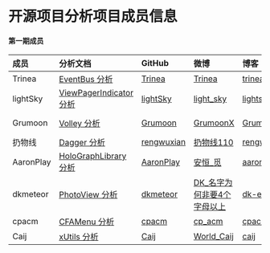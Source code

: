 开源项目分析项目成员信息
============
#### 第一期成员

成员 | 分析文档 | GitHub | 微博 | 博客 | 其他 
:--|:--|:-- |:--  |:--  |:--
Trinea | [EventBus 分析](https://github.com/android-cn/android-open-project-analysis/tree/master/event-bus) | [Trinea](https://github.com/Trinea) | [Trinea](http://weibo.com/trinea) | [trinea.cn](http://www.trinea.cn) | [Trinea@Google Plus](https://plus.google.com/u/0/+Trineatrinea)  
 lightSky | [ViewPagerIndicator 分析](https://github.com/android-cn/android-open-project-analysis/tree/master/view-pager-indicator) | [lightSky](https://github.com/lightSky) | [light_sky](http://weibo.com/lightSkyStreet) | [lightskystreet](http://www.lightskystreet.com) | [skylightstreet@Google Plus](https://plus.google.com/+skylightstreet)  
 Grumoon | [Volley 分析](https://github.com/android-cn/android-open-project-analysis/tree/master/volley) | [Grumoon](https://github.com/grumoon) |[GrumoonX](http://weibo.com/u/2020325351) | [Grumoon](http://blog.csdn.net/grumoon) | [website](http://www.zhangxuzhou.cn),[Grumoon@Google Plus](https://plus.google.com/u/0/100937234485461240778/posts)  
扔物线 | [Dagger 分析](https://github.com/android-cn/android-open-project-analysis/tree/master/dagger) | [rengwuxian](https://github.com/rengwuxian) | [扔物线110](http://weibo.com/rengwuxian) | [rengwuxian.com](http://www.rengwuxian.com) | [rengwuxian@Google Plus](https://plus.google.com/u/0/108850809784645972390/posts)  
AaronPlay | [HoloGraphLibrary 分析](https://github.com/android-cn/android-open-project-analysis/tree/master/holographlibrary) | [AaronPlay](https://github.com/AaronPlay) | [安恒_觅 ](http://weibo.com/2371169647) | [aaronplay.me](http://aaronplay.me) |[Wu Aaron@Google Plus](https://plus.google.com/u/0/116898242506126477594)   
dkmeteor | [PhotoView 分析](https://github.com/android-cn/android-open-project-analysis/tree/master/photoview) | [dkmeteor](https://github.com/dkmeteor) | [DK_名字为何非要4个字母以上](http://weibo.com/u/2699012760)| [dk-exp.com](http://dk-exp.com/) | [Ding Ke@Google Plus](https://plus.google.com/u/0/107480528800824789567)
cpacm | [CFAMenu 分析](https://github.com/android-cn/android-open-project-analysis/tree/master/circular-floating-action-menu) | [cpacm](https://github.com/cpacm) | [cp_acm](http://weibo.com/u/3053253821) | [cpacm blog](http://home.cnblogs.com/u/cpacm/) 
Caij | [xUtils 分析](https://github.com/android-cn/android-open-project-analysis/tree/master/xutils) | [Caij](https://github.com/Caij) | [World_Caij](http://weibo.com/2300562462/profile?topnav=1&wvr=6) | [caij](http://caij.github.io/) | [Caij@Google Plus](https://plus.google.com/u/0/)
